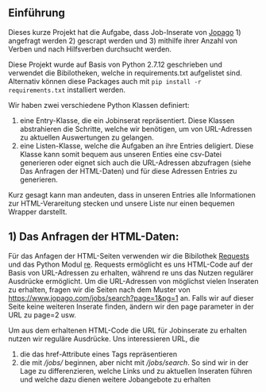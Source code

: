 <h2> Einführung</h2>
Dieses kurze Projekt hat die Aufgabe, dass Job-Inserate von <a href="https://www.jopago.com/">Jopago</a> 1) angefragt werden 2) gescrapt werden und 3) mithilfe ihrer Anzahl von Verben und nach Hilfsverben durchsucht werden.

Diese Projekt wurde auf Basis von Python 2.7.12 geschrieben und verwendet die Bibilotheken, welche in requirements.txt aufgelistet sind. Alternativ können diese Packages auch mit `pip install -r requirements.txt` installiert werden.

Wir haben zwei verschiedene Python Klassen definiert:
<ol>
	<li>
		eine Entry-Klasse, die ein Jobinserat repräsentiert. Diese Klassen abstrahieren die Schritte, welche wir benötigen, um von URL-Adressen zu aktuellen Auswertungen zu gelangen.
	</li>
	<li>
		eine Listen-Klasse, welche die Aufgaben an ihre Entries deligiert. Diese Klasse kann somit bequem aus unseren Enties eine csv-Datei generieren oder eignet sich auch die URL-Adressen abzufragen (siehe Das Anfragen der HTML-Daten) und für diese Adressen Entries zu generieren. 
		</li>
</ol>
Kurz gesagt kann man andeuten, dass in unseren Entries alle Informationen zur HTML-Verareitung stecken und unsere Liste nur einen bequemen Wrapper darstellt.
<br/>

<h2>1) Das Anfragen der HTML-Daten:</h2>
Für das Anfagen der HTML-Seiten verwenden wir die Bibilothek <a href="http://docs.python-requests.org/en/master/"> Requests</a> und das Python Modul <a href="https://docs.python.org/3/library/re.html">re</a>. Requests ermöglicht es uns HTML-Code auf der Basis von URL-Adressen zu erhalten, während re uns das Nutzen regulärer Ausdrücke ermöglicht. Um die URL-Adressen von möglichst vielen Inseraten zu erhalten, fragen wir die Seiten nach dem Muster von <a href="https://www.jopago.com/jobs/search?page=1&pg=1">https://www.jopago.com/jobs/search?page=1&pg=1</a> an. Falls wir auf dieser Seite keine weiteren Inserate finden, ändern wir den page parameter in der URL zu page=2 usw. 

Um aus dem erhaltenen HTML-Code die URL für Jobinserate zu erhalten nutzen wir reguläre Ausdrücke. Uns interessieren URL, die
<ol>
	<li>die das href-Attribute eines Tags repräsentieren</li>
	<li>die mit <i>/jobs/</i> beginnen, aber nicht mit <i>/jobs/search</i>. So sind wir in der Lage zu differenzieren, welche Links und zu aktuellen Inseraten führen und welche dazu dienen weitere Jobangebote zu erhalten</li>
</ol>